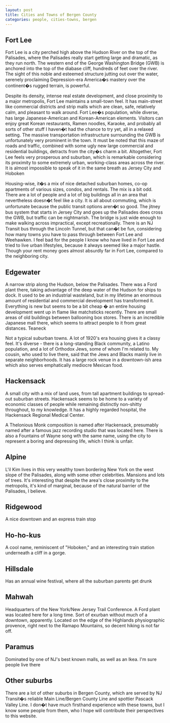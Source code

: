 ```yaml
---
layout: post
title: Cities and Towns of Bergen County
categories: people, cities-towns, bergen
---
```


## Fort Lee

Fort Lee is a city perched high above the Hudson River on the top of the Palisades, where the Palisades really start getting large and dramatic, as they run north. The western end of the George Washington Bridge (GWB) is anchored into the top of the diabase cliff, hundreds of feet over the river. The sight of this noble and esteemed structure jutting out over the water, serenely proclaiming Depression-era America�s mastery over the continent�s rugged terrain, is powerful.

Despite its density, intense real estate development, and close proximity to a major metropolis, Fort Lee maintains a small-town feel. It has main-street like commercial districts and strip malls which are clean, safe, relatively calm, and pleasant to walk around. Fort Lee�s population, while diverse, has large Japanese-American and Korean-American elements. Visitors can enjoy great Korean restaurants, Ramen noodles, Karaoke, and probably all sorts of other stuff I haven�t had the chance to try yet, all in a relaxed setting. The massive transportation infrastructure surrounding the GWB is unfortunately very prominent in the town. It must be noted that this maze of roads and traffic, combined with some ugly new large commercial and residential buildings, detracts from the city�s charm a bit. Altogether, Fort Lee feels very prosperous and suburban, which is remarkable considering its proximity to some extremely urban, working-class areas across the river. It is almost impossible to speak of it in the same breath as Jersey City and Hoboken

Housing-wise, it�s a mix of nice detached suburban homes, co-op apartments of various sizes, condos, and rentals. The mix is a bit odd. There are a lot of people and a lot of big buildings all in an area that nevertheless doesn�t feel like a city. It is all about commuting, which is unfortunate because the public transit options aren�t so good. The jitney bus system that starts in Jersey City and goes up the Palisades does cross the GWB, but traffic can be nightmarish. The bridge is just wide enough to make walking across impractical, except recreationally. There is an NJ Transit bus through the Lincoln Tunnel, but that can�t be fun, considering how many towns you have to pass through between Fort Lee and Weehawken. I feel bad for the people I know who have lived in Fort Lee and tried to live urban lifestyles, because it always seemed like a major hastle. Though your rent money goes almost absurdly far in Fort Lee, compared to the neighboring city.

## Edgewater

A narrow strip along the Hudson, below the Palisades. There was a Ford plant there, taking advantage of the deep water of the Hudson for ships to dock. It used to be an industrial wasteland, but in my lifetime an enormous amount of residential and commercial development has transformed it. Everything is new but seems to be a bit cheap � an entire housing development went up in flame like matchsticks recently. There are small areas of old buildings between ballooning box stores. There is an incredible Japanese mall there, which seems to attract people to it from great distances.
Teaneck

Not a typical suburban towns. A lot of 1920's era housing gives it a classy feel. It's diverse - there is a long-standing Black community, a Latino population, and a lot of Orthodox Jews, some of whom I'm related to. My cousin, who used to live there, said that the Jews and Blacks mainly live in separate neighborhoods. It has a large rock venue in a downtown-ish area which also serves emphatically mediocre Mexican food.

## Hackensack

A small city with a mix of land uses, from tall apartment buildings to spread-out suburban streets. Hackensack seems to be home to a variety of economic classes of people while remaining distinctly non-shitty throughout, to my knowledge. It has a highly regarded hospital, the Hackensack Regional Medical Center.

A Thelonious Monk composition is named after Hackensack, presumably named after a famous jazz recording studio that was located here. There is also a Fountains of Wayne song wth the same name, using the city to represent a boring and depressing life, which I think is unfair.

## Alpine

L'il Kim lives in this very wealthy town bordering New York on the west slope of the Palisades, along with some other celebrities. Mansions and lots of trees. It's interesting that despite the area's close proximity to the metropolis, it's kind of marginal, because of the natural barrier of the Palisades, I believe.

## Ridgewood

A nice downtown and an express train stop

## Ho-ho-kus

A cool name, reminiscent of "Hoboken," and an interesting train station underneath a cliff in a gorge.

## Hillsdale

Has an annual wine festival, where all the suburban parents get drunk

## Mahwah

Headquarters of the New York/New Jersey Trail Conference. A Ford plant was located here for a long time. Sort of exurban without much of a downtown, apparently. Located on the edge of the Highlands physiographic provence, right next to the Ramapo Mountains, so decent hiking is not far off.

## Paramus

Dominated by one of NJ's best known malls, as well as an Ikea. I'm sure people live there 

## Other suburbs

There are a lot of other suburbs in Bergen County, which are served by NJ Transit�s reliable Main Line/Bergen County Line and spottier Pascack Valley Line. I don�t have much firsthand experience with these towns, but I know some people from them, who I hope will contribute their perspectives to this website.
